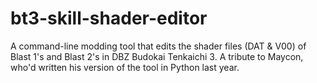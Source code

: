 # bt3-skill-shader-editor
A command-line modding tool that edits the shader files (DAT &amp; V00) of Blast 1's and Blast 2's in DBZ Budokai Tenkaichi 3. A tribute to Maycon, who'd written his version of the tool in Python last year.
